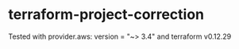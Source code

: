 # terraform-project-correction

Tested with provider.aws: version = "~> 3.4" and terraform v0.12.29
